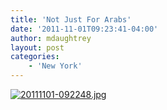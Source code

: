 ```yaml
---
title: 'Not Just For Arabs'
date: '2011-11-01T09:23:41-04:00'
author: mdaughtrey
layout: post
categories:
    - 'New York'
---
```


[![20111101-092248.jpg](/assets/uploads/2011/11/20111101-092248.jpg)](/assets/uploads/2011/11/20111101-092248.jpg)
